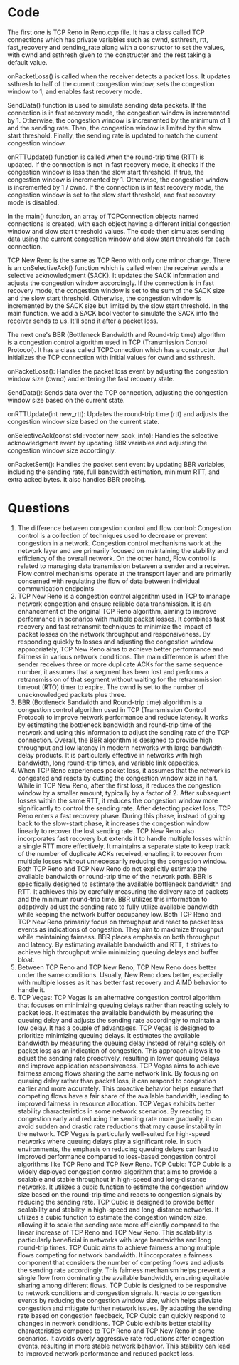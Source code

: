 # Code
The first one is TCP Reno in Reno.cpp file. It has a class called TCP connections which has private variables such as cwnd, ssthresh, rtt, fast_recovery and sending_rate along with a constructor to set the values, with cwnd and ssthresh given to the constructer and the rest taking a default value. 

onPacketLoss() is called when the receiver detects a packet loss. It updates ssthresh to half of the current congestion window, sets the congestion window to 1, and enables fast recovery mode.

SendData() function is used to simulate sending data packets. If the connection is in fast recovery mode, the congestion window is incremented by 1. Otherwise, the congestion window is incremented by the minimum of 1 and the sending rate. Then, the congestion window is limited by the slow start threshold. Finally, the sending rate is updated to match the current congestion window.

onRTTUpdate() function is called when the round-trip time (RTT) is updated. If the connection is not in fast recovery mode, it checks if the congestion window is less than the slow start threshold. If true, the congestion window is incremented by 1. Otherwise, the congestion window is incremented by 1 / cwnd. If the connection is in fast recovery mode, the congestion window is set to the slow start threshold, and fast recovery mode is disabled. 

In the main() function, an array of TCPConnection objects named connections is created, with each object having a different initial congestion window and slow start threshold values. The code then simulates sending data using the current congestion window and slow start threshold for each connection.

TCP New Reno is the same as TCP Reno with only one minor change. There is an onSelectiveAck() function which is called when the receiver sends a selective acknowledgment (SACK). It updates the SACK information and adjusts the congestion window accordingly. If the connection is in fast recovery mode, the congestion window is set to the sum of the SACK size and the slow start threshold. Otherwise, the congestion window is incremented by the SACK size but limited by the slow start threshold. In the main function, we add a SACK bool vector to simulate the SACK info the receiver sends to us. It'll send it after a packet loss. 

The next one's BBR (Bottleneck Bandwidth and Round-trip time) algorithm is a congestion control algorithm used in TCP (Transmission Control Protocol). It has a class called TCPConnection which has a constructor that initializes the TCP connection with initial values for cwnd and ssthresh.

onPacketLoss(): Handles the packet loss event by adjusting the congestion window size (cwnd) and entering the fast recovery state.

SendData(): Sends data over the TCP connection, adjusting the congestion window size based on the current state.

onRTTUpdate(int new_rtt): Updates the round-trip time (rtt) and adjusts the congestion window size based on the current state.

onSelectiveAck(const std::vector<bool> new_sack_info): Handles the selective acknowledgment event by updating BBR variables and adjusting the congestion window size accordingly.

onPacketSent(): Handles the packet sent event by updating BBR variables, including the sending rate, full bandwidth estimation, minimum RTT, and extra acked bytes. It also handles BBR probing.
 
# Questions
1) The difference between congestion control and flow control: Congestion control is a collection of techniques used to decrease or prevent congestion in a network. Congestion control mechanisms work at the network layer and are primarily focused on maintaining the stability and efficiency of the overall network. On the other hand, Flow control is related to managing data transmission between a sender and a receiver. Flow control mechanisms operate at the transport layer and are primarily concerned with regulating the flow of data between individual communication endpoints
2) TCP New Reno is a congestion control algorithm used in TCP to manage network congestion and ensure reliable data transmission. It is an enhancement of the original TCP Reno algorithm, aiming to improve performance in scenarios with multiple packet losses. It combines fast recovery and fast retransmit techniques to minimize the impact of packet losses on the network throughput and responsiveness. By responding quickly to losses and adjusting the congestion window appropriately, TCP New Reno aims to achieve better performance and fairness in various network conditions. The main difference is when the sender receives three or more duplicate ACKs for the same sequence number, it assumes that a segment has been lost and performs a retransmission of that segment without waiting for the retransmission timeout (RTO) timer to expire. The cwnd is set to the number of unacknowledged packets plus three.
3) BBR (Bottleneck Bandwidth and Round-trip time) algorithm is a congestion control algorithm used in TCP (Transmission Control Protocol) to improve network performance and reduce latency. It works by estimating the bottleneck bandwidth and round-trip time of the network and using this information to adjust the sending rate of the TCP connection. Overall, the BBR algorithm is designed to provide high throughput and low latency in modern networks with large bandwidth-delay products. It is particularly effective in networks with high bandwidth, long round-trip times, and variable link capacities.
4) When TCP Reno experiences packet loss, it assumes that the network is congested and reacts by cutting the congestion window size in half. While in TCP New Reno, after the first loss, it reduces the congestion window by a smaller amount, typically by a factor of 2. After subsequent losses within the same RTT, it reduces the congestion window more significantly to control the sending rate. After detecting packet loss, TCP Reno enters a fast recovery phase. During this phase, instead of going back to the slow-start phase, it increases the congestion window linearly to recover the lost sending rate. TCP New Reno also incorporates fast recovery but extends it to handle multiple losses within a single RTT more effectively. It maintains a separate state to keep track of the number of duplicate ACKs received, enabling it to recover from multiple losses without unnecessarily reducing the congestion window. Both TCP Reno and TCP New Reno do not explicitly estimate the available bandwidth or round-trip time of the network path. BBR is specifically designed to estimate the available bottleneck bandwidth and RTT. It achieves this by carefully measuring the delivery rate of packets and the minimum round-trip time. BBR utilizes this information to adaptively adjust the sending rate to fully utilize available bandwidth while keeping the network buffer occupancy low. Both TCP Reno and TCP New Reno primarily focus on throughput and react to packet loss events as indications of congestion. They aim to maximize throughput while maintaining fairness. BBR places emphasis on both throughput and latency. By estimating available bandwidth and RTT, it strives to achieve high throughput while minimizing queuing delays and buffer bloat.
5) Between TCP Reno and TCP New Reno, TCP New Reno does better under the same conditions. Usually, New Reno does better, especially with multiple losses as it has better fast recovery and AIMD behavior to handle it. 
6) TCP Vegas: TCP Vegas is an alternative congestion control algorithm that focuses on minimizing queuing delays rather than reacting solely to packet loss. It estimates the available bandwidth by measuring the queuing delay and adjusts the sending rate accordingly to maintain a low delay. It has a couple of advantages. TCP Vegas is designed to prioritize minimizing queuing delays. It estimates the available bandwidth by measuring the queuing delay instead of relying solely on packet loss as an indication of congestion. This approach allows it to adjust the sending rate proactively, resulting in lower queuing delays and improve application responsiveness. TCP Vegas aims to achieve fairness among flows sharing the same network link. By focusing on queuing delay rather than packet loss, it can respond to congestion earlier and more accurately. This proactive behavior helps ensure that competing flows have a fair share of the available bandwidth, leading to improved fairness in resource allocation. TCP Vegas exhibits better stability characteristics in some network scenarios. By reacting to congestion early and reducing the sending rate more gradually, it can avoid sudden and drastic rate reductions that may cause instability in the network. TCP Vegas is particularly well-suited for high-speed networks where queuing delays play a significant role. In such environments, the emphasis on reducing queuing delays can lead to improved performance compared to loss-based congestion control algorithms like TCP Reno and TCP New Reno.
TCP Cubic: TCP Cubic is a widely deployed congestion control algorithm that aims to provide a scalable and stable throughput in high-speed and long-distance networks. It utilizes a cubic function to estimate the congestion window size based on the round-trip time and reacts to congestion signals by reducing the sending rate. TCP Cubic is designed to provide better scalability and stability in high-speed and long-distance networks. It utilizes a cubic function to estimate the congestion window size, allowing it to scale the sending rate more efficiently compared to the linear increase of TCP Reno and TCP New Reno. This scalability is particularly beneficial in networks with large bandwidths and long round-trip times. TCP Cubic aims to achieve fairness among multiple flows competing for network bandwidth. It incorporates a fairness component that considers the number of competing flows and adjusts the sending rate accordingly. This fairness mechanism helps prevent a single flow from dominating the available bandwidth, ensuring equitable sharing among different flows. TCP Cubic is designed to be responsive to network conditions and congestion signals. It reacts to congestion events by reducing the congestion window size, which helps alleviate congestion and mitigate further network issues. By adapting the sending rate based on congestion feedback, TCP Cubic can quickly respond to changes in network conditions. TCP Cubic exhibits better stability characteristics compared to TCP Reno and TCP New Reno in some scenarios. It avoids overly aggressive rate reductions after congestion events, resulting in more stable network behavior. This stability can lead to improved network performance and reduced packet loss.
